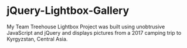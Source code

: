 # jQuery-Lightbox-Gallery
My Team Treehouse Lightbox Project was built using unobtrusive JavaScript and jQuery and displays pictures from a 2017 camping trip to Kyrgyzstan, Central Asia.
